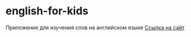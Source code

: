 # english-for-kids
Приложение для изучения слов на английском языке
[Ссылка на сайт](https://katefadeeva-english-for-kids.netlify.app/index.html "Click here")
